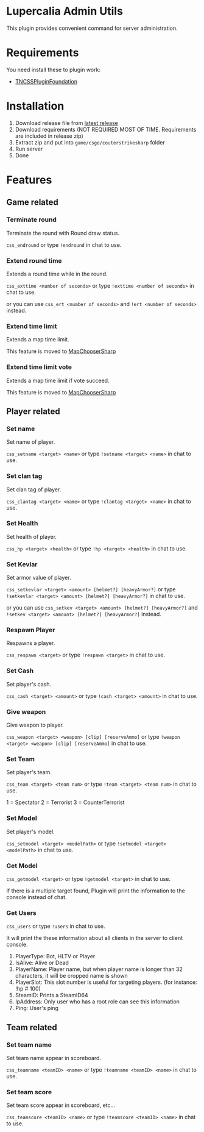 # Lupercalia Admin Utils

This plugin provides convenient command for server administration.

#  Requirements

You need install these to plugin work:
- [TNCSSPluginFoundation](https://github.com/fltuna/TNCSSPluginFoundation/releases/latest)

# Installation

1. Download release file from [latest release](https://github.com/fltuna/lupercalia-admin-utils-cs2/releases/latest)
2. Download requirements (NOT REQUIRED MOST OF TIME. Requirements are included in release zip)
3. Extract zip and put into `game/csgo/couterstrikesharp` folder
4. Run server
5. Done

# Features

## Game related

### Terminate round

Terminate the round with Round draw status.

`css_endround` or type `!endround` in chat to use.


### Extend round time

Extends a round time while in the round.

`css_exttime <number of seconds>` or type `!exttime <number of seconds>` in chat to use.

or you can use `css_ert <number of seconds>` and `!ert <number of seconds>` instead.


### Extend time limit

Extends a map time limit.

This feature is moved to [MapChooserSharp](https://github.com/fltuna/MapChooserSharp)


### Extend time limit vote

Extends a map time limit if vote succeed.

This feature is moved to [MapChooserSharp](https://github.com/fltuna/MapChooserSharp)


## Player related

### Set name

Set name of player.

`css_setname <target> <name>` or type `!setname <target> <name>` in chat to use.


### Set clan tag

Set clan tag of player.

`css_clantag <target> <name>` or type `!clantag <target> <name>` in chat to use.


### Set Health

Set health of player.

`css_hp <target> <health>` or type `!hp <target> <health>` in chat to use.


### Set Kevlar

Set armor value of player.

`css_setkevlar <target> <amount> [helmet?] [heavyArmor?]` or type `!setkevlar <target> <amount> [helmet?] [heavyArmor?]` in chat to use.

or you can use `css_setkev <target> <amount> [helmet?] [heavyArmor?]` and `!setkev <target> <amount> [helmet?] [heavyArmor?]` instead.


### Respawn Player

Respawns a player.

`css_respawn <target>` or type `!respawn <target>` in chat to use.


### Set Cash

Set player's cash.

`css_cash <target> <amount>` or type `!cash <target> <amount>` in chat to use.


### Give weapon

Give weapon to player.

`css_weapon <target> <weapon> [clip] [reserveAmmo]` or type `!weapon <target> <weapon> [clip] [reserveAmmo]` in chat to use.


### Set Team

Set player's team.

`css_team <target> <team num>` or type `!team <target> <team num>` in chat to use.

1 = Spectator
2 = Terrorist
3 = CounterTerrorist


### Set Model

Set player's model.

`css_setmodel <target> <modelPath>` or type `!setmodel <target> <modelPath>` in chat to use.

### Get Model

`css_getmodel <target>` or type `!getmodel <target>` in chat to use.

If there is a multiple target found, Plugin will print the information to the console instead of chat. 


### Get Users

`css_users` or type `!users` in chat to use.

It will print the these information about all clients in the server to client console.

1. PlayerType: Bot, HLTV or Player
2. IsAlive: Alive or Dead
3. PlayerName: Player name, but when player name is longer than 32 characters, it will be cropped name is shown
4. PlayerSlot: This slot number is useful for targeting players. (for instance: !hp #<slotNumber> 100)
5. SteamID: Prints a SteamID64
6. IpAddress: Only user who has a root role can see this information
7. Ping: User's ping

## Team related

### Set team name

Set team name appear in scoreboard.

`css_teamname <teamID> <name>` or type `!teamname <teamID> <name>` in chat to use.


### Set team score

Set team score appear in scoreboard, etc...

`css_teamscore <teamID> <name>` or type `!teamscore <teamID> <name>` in chat to use.